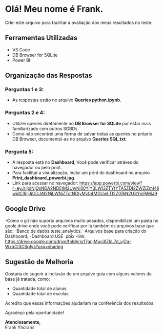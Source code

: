 # Olá! Meu nome é Frank.

Criei este arquivo para facilitar a avaliação dos meus resultados no teste.

## Ferramentas Utilizadas
- VS Code  
- DB Browser for SQLite  
- Power BI  

## Organização das Respostas
### Perguntas 1 e 3:
- As respostas estão no arquivo **Queries python.ipynb**.


### Perguntas 2 e 4:
- Utilizei queries diretamente no **DB Browser for SQLite** por estar mais familiarizado com outros SGBDs.
- Como não encontrei uma forma de salvar todas as queries no próprio DB Browser, documentei-as no arquivo **Queries SQL.txt**.

### Pergunta 5:
- A resposta está no **Dashboard**, Você pode verificar atráves do navegador ou pelo print.
- Para facilitar a visualização, incluí um print do dashboard no arquivo **Print_dashboard_powerbi.jpg**.
- Link para acessar no navegador: https://app.powerbi.com/view?r=eyJrIjoiNjQxNDA2NDEtM2UwNi00YjY3LWI3ZTYtYTA5ZDI2ZWZiZmI4IiwidCI6IjJjODJiN2NjLWNiZTctNDIyMy04MGUwLTI2ZGRjN2U3YmRjMiJ9

## Google Drive
-Como o git não suporta arquivos muito pesados, disponibilizei um pasta no goole drive onde você pode verificar por lá também os arquivos base que são:
-Banco de dados teste_analytics;
-Arquivos base para criação do Dashboard;
-Dashboard USE .pbix
-link: https://drive.google.com/drive/folders/17gnjMuo3lZkL7d_vjDq-WxqCt3CSqIys?usp=sharing


## Sugestão de Melhoria
Gostaria de sugerir a inclusão de um arquivo guia com alguns valores da base já tratada, como:
- Quantidade total de alunos
- Quantidade total de escolas

Acredito que essas informações ajudariam na conferência dos resultados.

Agradeço pela oportunidade!

**Atenciosamente,**  
Frank Yhorans

